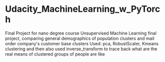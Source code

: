 # Udacity_MachineLearning_w_PyTorch
Final Project for nano degree course
Unsupervised Machine Learning final project, comparing general demographics of population clusters and mail order company's customer base clusters
Used: pca, RobustScaler, Kmeans clustering and then also used inverse_transform to trace back what are the real means of clustered groups of people are like
